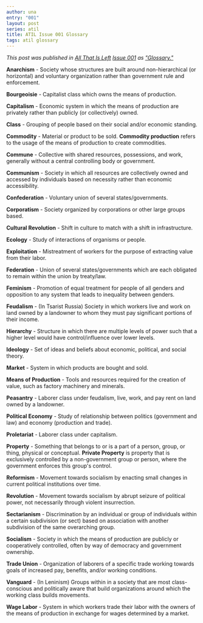```yaml
---
author: una
entry: "001"
layout: post
series: atil
title: ATIL Issue 001 Glossary
tags: atil glossary
---
```


*This post was published in [All That Is Left](https://atil.xyz)
[Issue 001](https://atil.xyz/issue/001) as
["Glossary."](https://atil.xyz/issue/001.pdf)*

**Anarchism** - Society whose structures are built around non-hierarchical (or
horizontal) and voluntary organization rather than government rule and
enforcement.

**Bourgeoisie** - Capitalist class which owns the means of production.

**Capitalism** - Economic system in which the means of production are privately
rather than publicly (or collectively) owned.

**Class** - Grouping of people based on their social and/or economic standing.

**Commodity** - Material or product to be sold. **Commodity production** refers
to the usage of the means of production to create commodities.

**Commune** - Collective with shared resources, possessions, and work, generally
without a central controlling body or government.

**Communism** - Society in which all resources are collectively owned and
accessed by individuals based on necessity rather than economic accessibility.

**Confederation** - Voluntary union of several states/governments.

**Corporatism** - Society organized by corporations or other large groups based.

**Cultural Revolution** - Shift in culture to match with a shift in
infrastructure.

**Ecology** - Study of interactions of organisms or people.

**Exploitation** - Mistreatment of workers for the purpose of extracting value
from their labor.

**Federation** - Union of several states/governments which are each obligated to
remain within the union by treaty/law.

**Feminism** - Promotion of equal treatment for people of all genders and
opposition to any system that leads to inequality between genders.

**Feudalism** - (In Tsarist Russia) Society in which workers live and work on
land owned by a landowner to whom they must pay significant portions of their
income.

**Hierarchy** - Structure in which there are multiple levels of power such that
a higher level would  have control/influence over lower levels.

**Ideology** - Set of ideas and beliefs about economic, political, and social
theory.

**Market** - System in which products are bought and sold.

**Means of Production** - Tools and resources required for the creation of
value, such as factory machinery and minerals.

**Peasantry** - Laborer class under feudalism, live, work, and pay rent on land
owned by a landowner.

**Political Economy** - Study of relationship between politics (government and
law) and economy (production and trade).

**Proletariat** - Laborer class under capitalism.

**Property** - Something that belongs to or is a part of a person, group, or
thing, physical or conceptual. **Private Property** is property that is
exclusively controlled by a non-government group or person, where the government
enforces this group's control.

**Reformism** - Movement towards socialism by enacting small changes in current
political institutions over time.

**Revolution** - Movement towards socialism by abrupt seizure of political
power, not necessarily through violent insurrection.

**Sectarianism** - Discrimination by an individual or group of individuals
within a certain subdivision (or sect) based on association with another
subdivision of the same overarching group.

**Socialism** - Society in which the means of production are publicly or
cooperatively controlled, often by way of democracy and government ownership.

**Trade Union** - Organization of laborers of a specific trade working towards
goals of increased pay, benefits, and/or working conditions.

**Vanguard** - (In Leninism) Groups within in a society that are most
class-conscious and politically aware that build organizations around which the
working class builds movements.

**Wage Labor** - System in which workers trade their labor with the owners of
the means of production in exchange for wages determined by a market.
